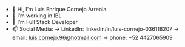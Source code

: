 - 👋 Hi, I’m Luis Enrique Cornejo Arreola
- 👀 I’m working in IBL
- 🌱 I’m Full Stack Developer
- 📫 Social Media:
 -> LinkedIn: linkedin/in/luis-cornejo-036118207
 -> email: luis.cornejo.96@hotmail.com
 -> phone: +52 4427065909
